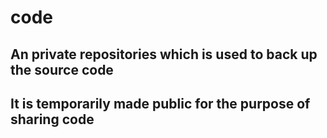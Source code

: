 # code
## An private repositories which is used to back up the source code
## It is temporarily made public for the purpose of sharing code
